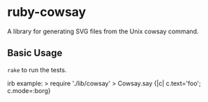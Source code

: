 # ruby-cowsay
A library for generating SVG files from the Unix cowsay command.

## Basic Usage
`rake` to run the tests.

irb example:
    > require './lib/cowsay'
    > Cowsay.say {|c| c.text='foo'; c.mode=:borg}

